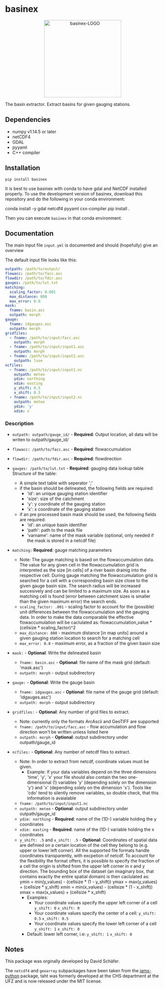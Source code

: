 # basinex

<div align="center">
<img src="https://git.ufz.de/chs/logos/-/raw/master/basinex.png" alt="basinex-LOGO" width="251px" style="width:251px;"/>
</div>

The basin extractor. Extract basins for given gauging stations.


## Dependencies

- numpy v1.14.5 or later
- netCDF4
- GDAL
- pyyaml
- C++ compiler


## Installation

    pip install basinex

It is best to use basinex with conda to have gdal and NetCDF installed properly.
To use the development version of basinex, download this repository and do the following in your conda environment:

   conda install -y gdal netcdf4 pyyaml cxx-compiler
   pip install .

Then you can execute `basinex` in that conda environment.

## Documentation

The main input file `input.yml` is documented and should (hopefully) give an overview

The default input file looks like this:
```yaml
outpath: /path/to/output/
flowacc: /path/to/facc.asc
flowdir: /path/to/fdir.asc
gauges: /path/to/lut.txt
matching:
  scaling_factor: 0.001
  max_distance: 800
  max_error: 0.8
mask:
  fname: basin.asc
  outpath: morph
gauge:
  fname: idgauges.asc
  outpath: morph
gridfiles:
  - fname: /path/to/input/facc.asc
    outpath: morph
  - fname: /path/to/input/input1.asc
    outpath: morph
  - fname: /path/to/input/input2.asc
    outpath: luse
ncfiles:
  - fname: /path/to/input/input1.nc
    outpath: meteo
    ydim: northing
    xdim: easting
    y_shift: 0.5
    x_shift: 0.5
  - fname: /path/to/input/input2.nc
    outpath: meteo
    ydim: 'y'
    xdim: x

```

### Description

- `outpath: outpath/gauge_id/` - **Required**: Output location, all data will be writen to outpath/gauge_id/
- `flowacc: /path/to/facc.asc` - **Required**: flowaccumulation
- `flowdir: /path/to/fdir.asc` - **Required**: flowdirection
- `gauges: /path/to/lut.txt` - **Required**: gauging data lookup table
  Structure of the table:
  - A simple text table with seperator ';'
  - if the basin should be delineated, the following fields are required:
    - 'id':   an unique gauging station identifier
    - 'size': size of the catchment
    - 'y':    y coordinate of the gauging station
    - 'x':    x coordinate of the gauging station
  - if an pre processed basin mask should be used, the following fields are required:
    - 'id':      an unique basin identifier
    - 'path':    path to the mask file
    - 'varname': name of the mask variable (optional, only needed if the mask is stored in a netcdf file)
- `matching:` **Required**: gauge matching parameters
  - Note:
    The gauge matching is based on the flowaccumulation data. The value for
    any given cell in the flowaccumulation grid is interpreted as the size
    [in cells] of a river basin drainig into the respective cell.
    During gauge matching the flowaccumulation grid is searched for a cell
    with a corresponding basin size close to the given gauge basin size. The
    search radius will be increased succesively and can be limited to a
    maximum size. As soon as a matching cell is found (error between catchment
    sizes is smaller than the given maximum error) the search ends.
  - `scaling_factor: .001` - scaling factor to account for the (possible) unit differences between the flowaccumulation and the gauging data. In order to make the data comparable the effective flowaccumulation will be caclulated as:
        flowaccumulation_value * (cellsize * scaling_factor)^2
  - `max_distance: 800` - maximum distance [in map units] around a given gauging station location to search for a matching cell
  - `max_error: 0.8` - maximum error, as a fraction of the given basin size
- `mask:` - **Optional**: Write the delineated basin
  - `fname: basin.asc` - **Optional**: file name of the mask grid (default: 'mask.asc')
  - `outpath: morph` - output subdirectory
- `gauge:` - **Optional**: Write the gauge basin
  - `fname: idgauges.asc` - **Optional**: file name of the gauge grid (default: 'idgauges.asc')
  - `outpath: morph` - output subdirectory
- `gridfiles:` - **Optional**: Any number of grid files to extract.
  - Note:
    currently only the formats ArcAscii and GeoTIFF are supported
  - `fname: /path/to/input/facc.asc` - flow accumulation and flow direction won't be written unless listed here
  - `outpath: morph` - **Optional**: output subdirectory under outpath/gauge_id

- `ncfiles:` - **Optional**: Any number of netcdf files to extract.
  - Note:
    In order to extract from netcdf, coordinate values must be given.
    - Example:
      If your data variables depend on the three dimensions 'time', 'y', 'x'
      your file should also contain the two one-dimensional (!) variables
      'y' (depending solely on the dimension 'y') and 'x' (depending solely
      on the dimension 'x').
    Tools like 'cdo' tend to silently remove variables, so double check, that this information is avaialable
  - `fname: /path/to/input/input1.nc`
  - `outpath: meteo` - **Optional**: output subdirectory under outpath/gauge_id
  - `ydim: northing` - **Required**: name of the (1D-) variable holding the y coordinates
  - `xdim: easting` - **Required**: name of the (1D-) variable holding the x coordinates
  - `y_shift: .5` and `x_shift: .5` - **Optional**:
    Coordinates of spatial data are definied on a certain location
    of the cell they belong to (e.g. upper or lower left corner).
    All the supported file formats handle coordinates transparently,
    with excpetion of netcdf.
    To account for the flexibility the format offers, it is possible
    to specify the fraction of a cell the origin is shifted from
    the upper left corner in x and y direction.
    The bounding box of the dataset (an imaginary box, that contains
    exactly the entire spatial domain) is then caclulated as:
        ymin = min(y_values) - (cellsize * (1 - y_shift))
        ymax = max(y_values) + (cellsize * y_shift)
        xmin = min(x_values) - (cellsize * (1 - x_shift))
        xmax = max(x_values) + (cellsize * x_shift)
    - Examples:
        - Your coordinate values specify the upper left corner of a cell
          `y_shift: 0`
          `x_shift: 0`
        - Your coordinate values specify the center of a cell:
          `y_shift: 0.5`
          `x_shift: 0.5`
        - Your coordinate values specify the lower left corner of a cell
          `y_shift: 1`
          `x_shift: 0`
    - Default: lower left corner, i.e:
      `y_shift: 1`
      `x_shift: 0`

## Notes

This package was orginally developed by David Schäfer.

The `netcdf4` and `geoarray` subpackages have been taken from the [jams-python](https://github.com/mcuntz/jams_python) package, taht was formerly developed at the CHS department at the UFZ and is now released under the MIT license.
